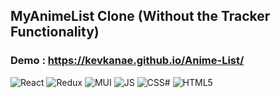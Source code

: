 ## MyAnimeList Clone (Without the Tracker Functionality)

### Demo : https://kevkanae.github.io/Anime-List/

<img src="https://img.shields.io/badge/React-20232A?style=for-the-badge&logo=react&logoColor=61DAFB" alt="React"/> <img src="https://img.shields.io/badge/Redux-593D88?style=for-the-badge&logo=redux&logoColor=whit" alt="Redux"/> <img src="https://img.shields.io/badge/Material--UI-0081CB?style=for-the-badge&logo=material-ui&logoColor=white" alt="MUI"/> <img src="https://img.shields.io/badge/JavaScript-323330?style=for-the-badge&logo=javascript&logoColor=F7DF1" alt="JS"/> <img src="https://img.shields.io/badge/CSS3-1572B6?style=for-the-badge&logo=css3&logoColor=white" alt="CSS#"/> <img src="https://img.shields.io/badge/HTML5-E34F26?style=for-the-badge&logo=html5&logoColor=white" alt="HTML5"/> 
